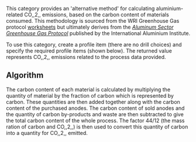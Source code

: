 This category provides an 'alternative method' for calculating
aluminium-related CO,,2,, emissions, based on the carbon content of
materials consumed. This methodology is sourced from the WRI Greenhouse
Gas protocol
[worksheets](http://www.ghgprotocol.org/calculation-tools/all-tools) but
ultimately derives from the *[Aluminum Sector Greenhouse Gas
Protocol](http://www.world-aluminium.org/cache/fl0000127.pdf)* published
by the International Aluminium Institute.

To use this category, create a profile item (there are no drill choices)
and specify the required profile items (shown below). The returned value
represents CO,,2,, emissions related to the process data provided.

## Algorithm

The carbon content of each material is calculated by multiplying the
quantity of material by the fraction of carbon which is represented by
carbon. These quantities are then added together along with the carbon
content of the purchased anodes. The carbon content of sold anodes and
the quantity of carbon by-products and waste are then subtracted to give
the total carbon content of the whole process. The factor 44/12 (the
mass ration of carbon and CO,,2,,) is then used to convert this quantity
of carbon into a quantity for CO,,2,, emitted.
